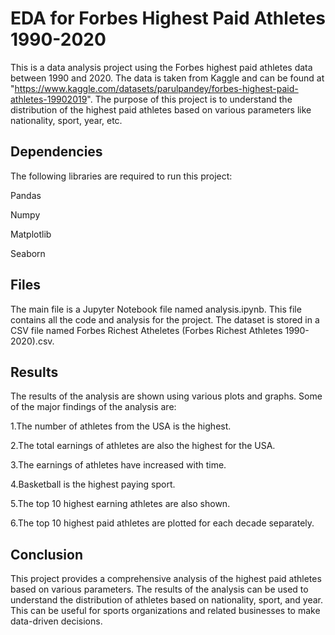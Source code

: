 
# EDA for Forbes Highest Paid Athletes 1990-2020

This is a data analysis project using the Forbes highest paid athletes data between 1990 and 2020. The data is taken from Kaggle and can be found at "https://www.kaggle.com/datasets/parulpandey/forbes-highest-paid-athletes-19902019". The purpose of this project is to understand the distribution of the highest paid athletes based on various parameters like nationality, sport, year, etc.

## Dependencies
The following libraries are required to run this project:

Pandas

Numpy

Matplotlib

Seaborn

## Files
The main file is a Jupyter Notebook file named analysis.ipynb. This file contains all the code and analysis for the project.
The dataset is stored in a CSV file named Forbes Richest Atheletes (Forbes Richest Athletes 1990-2020).csv.

## Results
The results of the analysis are shown using various plots and graphs. Some of the major findings of the analysis are:

1.The number of athletes from the USA is the highest.

2.The total earnings of athletes are also the highest for the USA.

3.The earnings of athletes have increased with time.

4.Basketball is the highest paying sport.

5.The top 10 highest earning athletes are also shown.

6.The top 10 highest paid athletes are plotted for each decade separately.

## Conclusion
This project provides a comprehensive analysis of the highest paid athletes based on various parameters. The results of the analysis can be used to understand the distribution of athletes based on nationality, sport, and year. This can be useful for sports organizations and related businesses to make data-driven decisions.
